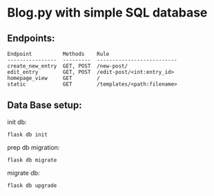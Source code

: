 # Blog.py with simple SQL database

## Endpoints:

```shell
Endpoint          Methods    Rule                      
----------------  ---------  --------------------------
create_new_entry  GET, POST  /new-post/                
edit_entry        GET, POST  /edit-post/<int:entry_id> 
homepage_view     GET        /                         
static            GET        /templates/<path:filename>
```

## Data Base setup:

init db:
```shell
flask db init
```

prep db migration:
```shell
flask db migrate
```

migrate db:
```shell
flask db upgrade
```